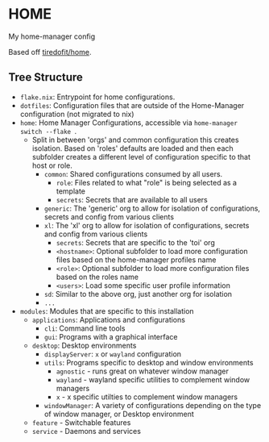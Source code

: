 # HOME

My home-manager config 

Based off [tiredofit/home](https://github.com/tiredofit/home).

## Tree Structure

- `flake.nix`: Entrypoint for home configurations.
- `dotfiles`: Configuration files that are outside of the Home-Manager configuration (not migrated to nix)
- `home`: Home Manager Configurations, accessible via `home-manager switch --flake `.
  - Split in between 'orgs' and common configuration this creates isolation. Based on 'roles' defaults are loaded
    and then each subfolder creates a different level of configuration specific to that host or role.
    - `common`: Shared configurations consumed by all users.
      - `role`: Files related to what "role" is being selected as a template
      - `secrets`: Secrets that are available to all users
    - `generic`: The 'generic' org to allow for isolation of configurations, secrets and config from various clients
    - `xl`: The 'xl' org to allow for isolation of configurations, secrets and config from various clients
      - `secrets`: Secrets that are specific to the 'toi' org
      - `<hostname>`: Optional subfolder to load more configuration files based on the home-manager profiles name
      - `<role>`: Optional subfolder to load more configuration files based on the roles name
      - `<users>`: Load some specific user profile information
    - `sd`: Similar to the above org, just another org for isolation
    - `...`
- `modules`: Modules that are specific to this installation
  - `applications`: Applications and configurations
    - `cli`: Command line tools
    - `gui`: Programs with a graphical interface
  - `desktop`: Desktop environments
    - `displayServer`: `x` or `wayland` configuration
    - `utils`: Programs specific to desktop and window environments
      - `agnostic` - runs great on whatever window manager
      - `wayland` - wayland specific utilities to complement window managers
      - `x` - x specific utilties to complement window managers
    - `windowManager`: A variety of configurations depending on the type of window manager, or Desktop environment
  - `feature` - Switchable features
  - `service` - Daemons and services
